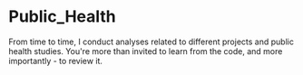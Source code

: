 # Public_Health
From time to time, I conduct analyses related to different projects and public health studies. You're more than invited to learn from the code, and more importantly - to review it.
